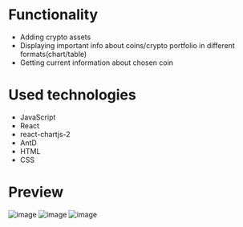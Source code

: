 # Functionality
- Adding crypto assets
- Displaying important info about coins/crypto portfolio in different formats(chart/table)
- Getting current information about chosen coin

# Used technologies
-  JavaScript
-  React
-  react-chartjs-2
-  AntD
-  HTML
-  CSS

# Preview
![image](https://github.com/AlexeyAbramovich/react-crypto-app/assets/74393859/985eac76-692e-432f-99c4-9077da55514c)
![image](https://github.com/AlexeyAbramovich/react-crypto-app/assets/74393859/42f7377f-e232-4dbe-9ec1-46ce9c6e58ee)
![image](https://github.com/AlexeyAbramovich/react-crypto-app/assets/74393859/f109450f-55ea-4957-8d32-ba48a2ea0418)


